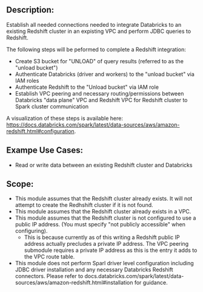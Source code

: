 ## Description:

Establish all needed connections needed to integrate Databricks to an existing Redshift cluster in an expisting VPC and perform JDBC queries to Redshift.

The following steps will be peformed to complete a Redshift integration:
- Create S3 bucket for "UNLOAD" of query results (referred to as the "unload bucket")
- Authenticate Databricks (driver and workers) to the "unload bucket" via IAM roles
- Authenticate Redshift to the "Unload bucket" via IAM role
- Establish VPC peering and necessary routing/permissions between Databricks "data plane" VPC and Redshift VPC for Redshift cluster to Spark cluster communication

A visualization of these steps is available here: https://docs.databricks.com/spark/latest/data-sources/aws/amazon-redshift.html#configuration.

## Exampe Use Cases:

- Read or write data between an existing Redshift cluster and Databricks

## Scope:

- This module assumes that the Redshift cluster already exists. It will not attempt to create the Redhshift cluster if it is not found.
- This module assumes that the Redshift cluster already exists in a VPC.
- This module assumes that the Redshift cluster is not configured to use a public IP address. (You must specify "not publicly accessible" when configuring).
	- This is because currently as of this writing a Redshift public IP address actually precludes a private IP address. The VPC peering submodule requires a private IP address as this is the entry it adds to the VPC route table.
- This module does not perform Sparl driver level configuration including JDBC driver installation and any necessary Databricks Redshift connectors. Please refer to docs.databricks.com/spark/latest/data-sources/aws/amazon-redshift.html#installation for guidance.
